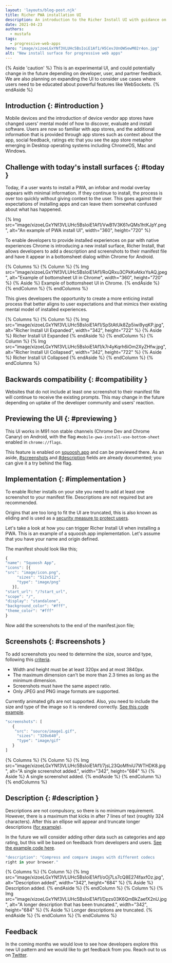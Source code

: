 ```yaml
---
layout: 'layouts/blog-post.njk'
title: Richer PWA installation UI
description: An introduction to the Richer Install UI with guidance on how to implement it.
date: 2021-04-23
authors:
  - mustafa
tags:
  - progressive-web-apps
hero: "image/xizoeLGxYNf3VLUHc5BsIoiE1Af1/H5CevJUnOWSewM02r4on.jpg"
alt: "New install surface for progressive web apps"
---
```


{% Aside 'caution' %}
This is an experimental UI, and could potentially change in the future depending on developer, user, 
and partner feedback. We are also planning on expanding the UI to consider use cases where users need to be 
educated about powerful features like WebSockets. 
{% endAside %}


## Introduction {: #introduction }

Mobile devices and the introduction of device vendor app stores have changed users' mental model
of how to discover, evaluate and install software. Users are now so familiar with app stores, and
the additional information that is provided through app stores such as context about the app,
social feedback, ratings etc that you see the app store metaphor emerging in Desktop operating
systems including ChromeOS, Mac and Windows. 

 
## Challenge with today's install surfaces {: #today }

Today, if a user wants to install a PWA, an infobar and modal overlay appears with minimal
information. If they continue to install, the process is over too quickly without giving
context to the user. This goes against their expectations of installing apps and can leave them
somewhat confused about what has happened.  


{% Img src="image/xizoeLGxYNf3VLUHc5BsIoiE1Af1/VwB1V3K61vQMs1htKJpY.png", alt="An example of PWA install UI", width="360", height="720" %}

To enable developers to provide installed experiences on par with native experiences
Chrome is introducing a new install surface, Richer Install, that allows developers to add a
description and screenshots to their manifest file and have it appear in a bottomsheet dialog
within Chrome for Android. 

{% Columns %}
{% Column %}
{% Img src="image/xizoeLGxYNf3VLUHc5BsIoiE1Af1/RoQRxu3CPkKvAtkxYsAQ.jpeg", alt="Example of bottomsheet UI in Chrome", width="360", height="720" %}
{% Aside %}
Example of bottomsheet UI in Chrome.
{% endAside %}
{% endColumn %}
{% endColumns %}

This gives developers the opportunity to create a more enticing install process
that better aligns to user expectations and that mimics their existing mental model
of installed experiences. 

{% Columns %}
{% Column %}
{% Img src="image/xizoeLGxYNf3VLUHc5BsIoiE1Af1/SpStAtUk8Zp5iwi9yqKP.jpg", 
alt="Richer Install UI Expanded", width="342", height="722" %}
{% Aside %}
Richer Install UI Expanded
{% endAside %}
{% endColumn %}
{% Column %}
{% Img src="image/xizoeLGxYNf3VLUHc5BsIoiE1Af1/k7r4yKqrh6iOm2XyZHfw.jpg", 
alt="Richer Install UI Collapsed", width="342", height="722" %}
{% Aside %}
Richer Install UI Collapsed
{% endAside %}
{% endColumn %}
{% endColumns %}

## Backwards compatibility {: #compatibility }

Websites that do not include at least one screenshot to their manifest file will continue to receive 
the existing prompts. This may change in the future depending on uptake of the developer community 
and users' reaction.  

## Previewing the UI {: #previewing }

This UI works in M91 non stable channels (Chrome Dev and Chrome Canary) on Android, with the flag `#mobile-pwa-install-use-bottom-sheet` enabled in `chrome://flags`.

This feature is enabled on [squoosh.app](https://squoosh.app) and can be previewed there. As an
aside, [#screenshots](https://web.dev/add-manifest/#screenshots) and 
[#description](https://web.dev/add-manifest/#description) fields are already documented; 
you can give it a try behind the flag. 

## Implementation {: #implementation }

To enable Richer installs on your site you need to add at least one screenshot to your 
manifest file. Descriptions are not required but are recommended. 

Origins that are too long to fit the UI are truncated, this is also known as eliding and is used
as a [security measure to protect users](https://chromium.googlesource.com/chromium/src/+/master/docs/security/url_display_guidelines/url_display_guidelines.md#eliding-urls). 

Let's take a look at how you can trigger Richer Install UI when installing a PWA. This is an example
of a squoosh.app implementation. Let's assume that you have your name and origin
defined.

The manifest should look like this; 

 ```javascript
 {
"name": "Squoosh App",
"icons": [{
"src": "image/icon.png",
      "sizes": "512x512",
      "type": "image/png"
    }],
"start_url": "/?start_url",
"scope": "/",
"display": "standalone",
"background_color": "#fff",
"theme_color": "#fff"
}
 ```

Now add the screenshots to the end of the manifest.json file; 

## Screenshots {: #screenshots }

To add screenshots you need to determine the size, source and type, following this 
[criteria](https://web.dev/add-manifest/#screenshots). 

* Width and height must be at least 320px and at most 3840px.
* The maximum dimension can't be more than 2.3 times as long as the minimum dimension.
* Screenshots must have the same aspect ratio.
* Only JPEG and PNG image formats are supported.

Currently animated gifs are not supported. Also, you need to include the size and type of the image so it 
is rendered correctly. 
[See this code example](https://glitch.com/edit/#!/richerinstall-screenshot?path=manifest.json%3A14%3A24).

 ```javascript
 "screenshots": [
    {
     "src": "source/image1.gif",
      "sizes": "320x640",
      "type": "image/gif"
    }
]
```
 
{% Columns %}
{% Column %}
{% Img src="image/xizoeLGxYNf3VLUHc5BsIoiE1Af1/7jsL23QoMfniU7WTHDK8.jpg", 
alt="A single screenshot added.", width="342", height="684" %}
{% Aside %}
A single screenshot added.
{% endAside %}
{% endColumn %}
{% endColumns %}

## Description {: #description }

Descriptions are not compulsory, so there is no minimum requirement. However, there is a maximum that 
kicks in after 7 lines of text (roughly 324 characters). After this an ellipse will appear and 
truncate longer descriptions 
([for example](https://glitch.com/edit/#!/richerinstall-longer-description)). 

In the future we will consider adding other data such as categories and app rating, but this will 
be based on feedback from developers and users. 
[See the example code here](https://glitch.com/edit/#!/richerinstall-description?path=manifest.json%3A13%3A29).

 ```javascript
"description": "Compress and compare images with different codecs 
right in your browser."
 ```

{% Columns %}
{% Column %}
{% Img src="image/xizoeLGxYNf3VLUHc5BsIoiE1Af1/oOj7Ls7cQ8E274faxfOz.jpg", 
alt="Description added", width="342", height="684" %}
{% Aside %}
Description added.
{% endAside %}
{% endColumn %}
{% Column %}
{% Img src="image/xizoeLGxYNf3VLUHc5BsIoiE1Af1/Dpzs03K6QmBkZaefX2nU.jpg", 
alt="A longer description that has been truncated.", width="342", height="684" %}
{% Aside %}
Longer descriptions are truncated.
{% endAside %}
{% endColumn %}
{% endColumns %}



## Feedback  
In the coming months we would love to see how developers explore this new UI pattern and we 
would like to get feedback from you. Reach out to us on 
[Twitter](https://twitter.com/ChromiumDev). 
